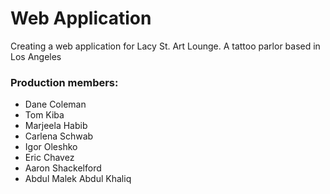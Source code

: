 # Web Application
  Creating a web application for Lacy St. Art Lounge. A tattoo parlor based in Los Angeles


### Production members:
- Dane Coleman
- Tom Kiba
- Marjeela Habib 
- Carlena Schwab
- Igor Oleshko
- Eric Chavez
- Aaron Shackelford
- Abdul Malek Abdul Khaliq

